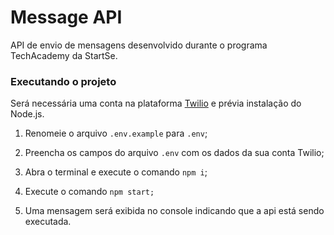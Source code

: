 # Message API

API de envio de mensagens desenvolvido durante o programa TechAcademy da StartSe.



### Executando o projeto

Será necessária uma conta na plataforma [Twilio](https://www.twilio.com/pt-br/) e prévia instalação do Node.js.

1. Renomeie o arquivo `.env.example` para `.env`;

2. Preencha os campos do arquivo `.env` com os dados da sua conta Twilio;

3. Abra o terminal e execute o comando `npm i`;

4. Execute o comando `npm start;`

5. Uma mensagem será exibida no console indicando que a api está sendo executada.

